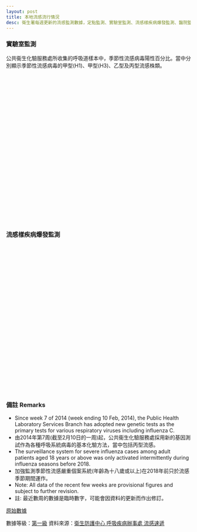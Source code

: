 ```yaml
---
layout: post
title: 本地流感流行情況
desc: 衛生署每週更新的流感監測數據，定點監測、實驗室監測、流感樣疾病爆發監測、醫院監測，以及流感季節期間的嚴重流感個案監測。
---
```


<script src="https://cdnjs.cloudflare.com/ajax/libs/jquery/3.1.0/jquery.min.js"></script>
<script src="https://cdnjs.cloudflare.com/ajax/libs/jquery-sheetrock/1.1.4/dist/sheetrock.min.js"></script>
<script src="https://cdnjs.cloudflare.com/ajax/libs/moment.js/2.20.1/moment.min.js"></script>
<script src="https://cdnjs.cloudflare.com/ajax/libs/moment.js/2.20.1/locale/zh-hk.js"></script>
<script src="https://code.highcharts.com/stock/highstock.js"></script>




### 實驗室監測
公共衞生化驗服務處所收集的呼吸道樣本中，季節性流感病毒陽性百分比。當中分別顯示季節性流感病毒的甲型(H1)、甲型(H3)、乙型及丙型流感株類。

<div id="lab_surveillance" style="height: 400px; min-width: 310px"></div>

### 流感樣疾病爆發監測

<div id="outbreak_surveillance" style="height: 400px; min-width: 310px"></div>

### 備註 Remarks
- Since week 7 of 2014 (week ending 10 Feb, 2014), the Public Health Laboratory Services Branch has adopted new genetic tests as the primary tests for various respiratory viruses including influenza C.
- 由2014年第7周(截至2月10日的一周)起，公共衞生化驗服務處採用新的基因測試作為各種呼吸系統病毒的基本化驗方法，當中包括丙型流感。
- The surveillance system for severe influenza cases among adult patients aged 18 years or above was only activated intermittently during influenza seasons before 2018.
- 加強監測季節性流感嚴重個案系統(年齡為十八歲或以上)在2018年前只於流感季節期間運作。
- Note: All data of the recent few weeks are provisional figures and subject to further revision.
- 註: 最近數周的數據是臨時數字，可能會因資料的更新而作出修訂。


[原始數據](https://docs.google.com/spreadsheets/d/e/2PACX-1vTvpcEo56ToyySz2JPIH9tn4x78WYndxxcsJUHqrLsrREYJs2TWvTG2YUMwat5Bfyrl2KR0Ey2lSvlH/pubhtml)

數據等級：[第一級](/faq/#datalevel)
資料來源：[衛生防護中心 呼吸疾病辦事處 流感速遞](https://www.chp.gov.hk/tc/resources/29/304.html)

<script>  
	
var settings =  {

        rangeSelector: {
            selected: 4,
	    buttons: [{
		    type: 'ytd',
		    text: '一星期'
		}, {
		    type: 'month',
		    count: 1,
		    text: '一個月'
		}, {
		    type: 'month',
		    count: 3,
		    text: '三個月'
		}, {
		    type: 'month',
		    count: 6,
		    text: '六個月'
		}, {
		    type: 'year',
		    count: 1,
		    text: '一年'
		}, {
		    type: 'all',
		    text: '全部'
		}],
        },
	
    	time: {
        	useUTC: false
	},
        yAxis: {
            plotLines: [{
                value: 0,
                width: 2,
                color: 'silver'
            }]
        },
        tooltip: {
            pointFormat: '<span style="color:{series.color}">{series.name}</span>: <b>{point.y}</b>)<br/>',
            split: true
        }
    };
	var flu_sample_count_series = [];
	var flu_outbreaks = [];
	
    function updateChart(error, options, response) {
      console.log(response.rows);
      for (var i = 3; i < 7; i++) {
      	seriesNum = i-3;
	dataLabel = ["A(H1)甲型(H1)", "A(H3)甲型(H3)", "B乙型", "C丙型"]
      	flu_sample_count_series[seriesNum] = {name:dataLabel[seriesNum],data:[]};
	for (var j=1; j<response.rows.length; j++){
		flu_sample_count_series[seriesNum].data.push(
			[moment(response.rows[j].cellsArray[0], 'DD/MM/YYYY').valueOf(),
			parseInt(response.rows[j].cellsArray[i])]);
	}
      }
      Highcharts.stockChart('lab_surveillance', $.extend(settings, { series : flu_sample_count_series}));
      for (var i = 7; i < 8; i++) {
	flu_outbreaks[0] = {name:"學校/院舍爆發宗數", data: []};
	for (var j=1; j<response.rows.length; j++){
		flu_outbreaks[0].data.push(
			[moment(response.rows[j].cellsArray[0], 'DD/MM/YYYY').valueOf(),
			parseInt(response.rows[j].cellsArray[i])]);
	}	
      }
      Highcharts.stockChart('outbreak_surveillance', $.extend(settings, { series : flu_outbreaks}));

    }

    var mySpreadsheet = 'https://docs.google.com/spreadsheets/d/1EB5xOIotB7cWWyjXakpgwxJ1BypCaN5eEyPYYvYngkQ/edit?#gid=0';
    // Load an entire worksheet.
    sheetrock({
      url: mySpreadsheet,  
      query: "select D,E,F,G,H,I,J,Q order by D",
      callback: updateChart
    });
</script>
